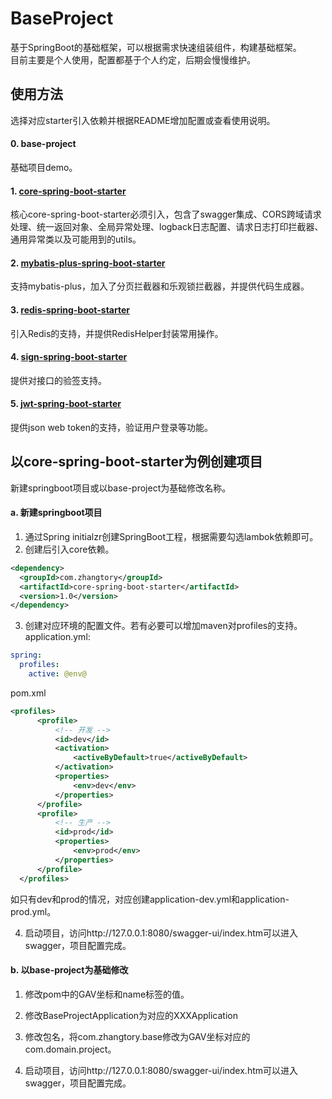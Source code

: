 # BaseProject

基于SpringBoot的基础框架，可以根据需求快速组装组件，构建基础框架。  
目前主要是个人使用，配置都基于个人约定，后期会慢慢维护。

## 使用方法

  选择对应starter引入依赖并根据README增加配置或查看使用说明。
  
  #### 0. base-project
  基础项目demo。
  
  #### 1. [core-spring-boot-starter](core-spring-boot/README.md)
  核心core-spring-boot-starter必须引入，包含了swagger集成、CORS跨域请求处理、统一返回对象、全局异常处理、logback日志配置、请求日志打印拦截器、通用异常类以及可能用到的utils。

  #### 2. [mybatis-plus-spring-boot-starter](mybatis-plus-spring-boot/README.md)
  支持mybatis-plus，加入了分页拦截器和乐观锁拦截器，并提供代码生成器。
  
  #### 3. [redis-spring-boot-starter](redis-spring-boot/README.md)
  引入Redis的支持，并提供RedisHelper封装常用操作。
  
  #### 4. [sign-spring-boot-starter](sign-spring-boot/README.md)
  提供对接口的验签支持。
  
  #### 5. [jwt-spring-boot-starter](jwt-spring-boot/README.md)
  提供json web token的支持，验证用户登录等功能。
  

## 以core-spring-boot-starter为例创建项目
  新建springboot项目或以base-project为基础修改名称。
  
  #### a. 新建springboot项目
  
  1. 通过Spring initialzr创建SpringBoot工程，根据需要勾选lambok依赖即可。
  2. 创建后引入core依赖。
  ```xml
  <dependency>
	<groupId>com.zhangtory</groupId>
	<artifactId>core-spring-boot-starter</artifactId>
	<version>1.0</version>
  </dependency>
  ````
  3. 创建对应环境的配置文件。若有必要可以增加maven对profiles的支持。
  application.yml:
  ```yml
  spring:
    profiles:
      active: @env@
  ```
  pom.xml
  ```xml
  <profiles>
        <profile>
            <!-- 开发 -->
            <id>dev</id>
            <activation>
                <activeByDefault>true</activeByDefault>
            </activation>
            <properties>
                <env>dev</env>
            </properties>
        </profile>
        <profile>
            <!-- 生产 -->
            <id>prod</id>
            <properties>
                <env>prod</env>
            </properties>
        </profile>
    </profiles>
  ```
  如只有dev和prod的情况，对应创建application-dev.yml和application-prod.yml。
  
  4. 启动项目，访问http://127.0.0.1:8080/swagger-ui/index.htm可以进入swagger，项目配置完成。

  
  #### b. 以base-project为基础修改
  
  1. 修改pom中的GAV坐标和name标签的值。
  
  2. 修改BaseProjectApplication为对应的XXXApplication
  
  3. 修改包名，将com.zhangtory.base修改为GAV坐标对应的com.domain.project。
  
  4. 启动项目，访问http://127.0.0.1:8080/swagger-ui/index.htm可以进入swagger，项目配置完成。
  
